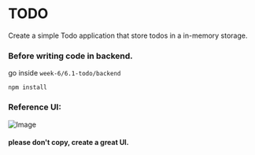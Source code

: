 # TODO

Create a simple Todo application that store todos in a in-memory storage.


### Before writing code in backend.

 go inside `week-6/6.1-todo/backend`
```
npm install
```

### Reference UI:

![Image](https://utfs.io/f/3e65e2d3-a5b1-4ce8-aa07-611a54d6363a-2t1eni.png)

#### please don't copy, create a great UI.

